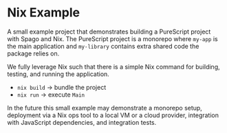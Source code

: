 # Nix Example

A small example project that demonstrates building a PureScript project with Spago and Nix. The PureScript project is a monorepo where `my-app` is the main application and `my-library` contains extra shared code the package relies on.

We fully leverage Nix such that there is a simple Nix command for building, testing, and running the application.

- `nix build` -> bundle the project
- `nix run` -> execute `Main`

In the future this small example may demonstrate a monorepo setup, deployment via a Nix ops tool to a local VM or a cloud provider, integration with JavaScript dependencies, and integration tests.
